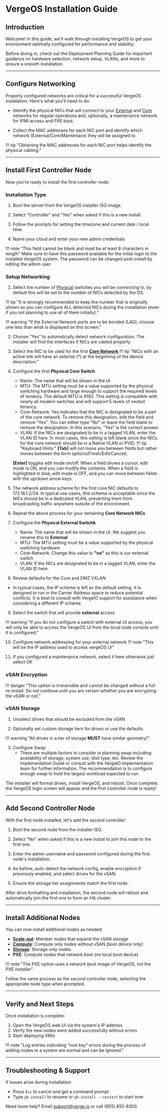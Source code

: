 # VergeOS Installation Guide

## Introduction 

Welcome! In this guide, we'll walk through installing VergeOS to get your environment optimally configured for performance and stability. 

Before diving in, check out the Deployment Planning Guide for important guidance on hardware selection, network setup, VLANs, and more to ensure a smooth installation.

---

## Configure Networking

Properly configured networks are critical for a successful VergeOS installation. Here's what you'll need to do:

 - Identify the physical NICs that will connect to your [External](glossary.md/#external-network "Clcik for definition") and [Core](glossary.md/#fabriccore-network) networks for regular operations and, optionally, a maintenance network for iPMI access and PXE boot. 

 - Collect the MAC addresses for each NIC port and identify which network (External/Core/Maintenace) they will be assigned to.

!!! tip "Obtaining the MAC addresses for each NIC port helps identify the physical cabling."

---

## Install First Controller Node

Now you're ready to install the first controller node:

### Installation Type

1. Boot the server from the VergeOS installer ISO image.

2. Select "Controller" and "Yes" when asked if this is a new install. 

3. Follow the prompts for setting the timezone and current date / local time.

4. Name your cloud and enter your new admin credentials

!!! note "This field cannot be blank and must be at least 8 characters in length"
    Make sure to have this password available for the initial login to the installed VergeOS system. The password can be changed post-install by editing the admin user. 

### Setup Networking

1. Select the number of [Physical](glossary.md/#fabriccore-network) switches you will be connecting to, by default this will be set to the number of NICs detected by the OS.

!!! tip "It is strongly recommended to keep the number that is originally shown so you can configure ALL detected NICs during the installation (even if you not planning to use all of them initially)."

!!! warning "If the External Network ports are to be bonded (LAG), choose one less than what is displayed on this screen."

2. Choose "Yes" to automatically detect network configuration. The installer will find the interfaces if NICs are cabled properly.

3. Select the NIC to be used for the first **[Core Network](glossary.md/#fabriccore-network)**
!!! tip "NICs with an active link will have an asterisk (*) at the beginning of the device description."

4. Configure the first **Physical Core Switch**
    - Name: The name that will be shown in the UI
    - MTU: The MTU setting must be a value supported by the physical switching hardware and large enough to support the required levels of tenancy. The default MTU is 9192. This setting is compatible with nearly all modern switches and will support 5 levels of nested tenancy.
    - Core-Network: Yes indicates that the NIC is designated to be a part of the core network. To remove this designation, edit the field and remove "Yes". You can either type "No" or leave the field blank to remove the designation. In this scenario, "Yes" is the correct answer.
    - VLAN: If the NICs are designated to be in a tagged VLAN, enter the VLAN ID here. In most cases, this setting is left blank since the NICs for the core network should be in a Native VLAN or PVID.
!!! tip "Keyboard Hints:"
    **[Tab]** will not move you between fields but rather moves between the form options(Finish/Edit/Cancel).  

    **[Enter]** toggles edit mode on/off. When a field shows a cursor, edit mode is ON, and you can modify the contents. When a field is highlighted in blue, edit mode is OFF, and you can move between fields with the up/down arrow keys.

5. The network address scheme for the first core NIC defaults to 172.16.1.2/24. In typical use cases, this scheme is acceptable since the NICs should be in a dedicated VLAN, preventing them from broadcasting traffic anywhere outside of the environment.

6. Repeat the above process for your remaining **Core Network NICs**

7. Configure the **Physical External Switchk**
    - Name: The name that will be shown in the UI. We suggest you rename this to **External**
    - MTU: The MTU setting must be a value supported by the physical switching hardware
    - Core-Network: Change this value to **"no"** as this is our external switch
    - VLAN: If the NICs are designated to be in a tagged VLAN, enter the VLAN ID here.

8. Review defaults for the Core and DMZ VXLAN
  - In typical cases, the IP scheme is left as the default setting. It is designed to run in the Carrier Address space to reduce potential conflicts. It is best to consult with VergeIO support for assistance when considering a different IP scheme

9. Select the switch that will provide **external** access

!!! warning "If you do not configure a switch with external UI access, you will only be able to access the VergeOS UI from the local node console until it is configured."

10. Configure network addressing for your external network
!!! note "This will be the IP address used to access vergeOS UI"

11. If you configured a maintenance network, select it here otherwise just select OK

### vSAN Encryption

!!! danger "This option is irreversible and cannot be changed without a full re-install. Do not continue until you are certain whether you are encrypting the vSAN or not."

### vSAN Storage

1. Unselect drives that should be excluded from the vSAN

2. Optionally set custom storage tiers for drives or use the defaults.

!!! warning "All drives in a tier of storage **MUST** have similar geometry!"

3. Configure Swap
    - There are multiple factors to consider in planning swap including: availability of storage, system use, disk type, etc. Review the Implementation Guide or consult with the VergeIO implementation team for further information. The recommendation is to configure enough swap to hold the largest workload expected to run.

The installer will format drives, install VergeOS, and reboot. Once complete, the VergeOS login screen will appear and the first controller node is ready!

---

## Add Second Controller Node  

With the first node installed, let's add the second controller:

1. Boot the second node from the installer ISO.

2. Select "No" when asked if this is a new install to join this node to the first one. 

3. Enter the admin username and password configured during the first node's installation.

4. As before, auto-detect the network config, enable encryption if previosuly enabled, and select drives for the vSAN.

5. Ensure the storage tier assignments match the first node.

After drive formatting and installation, the second node will reboot and automatically join the first one to form an HA cluster. 

---

## Install Additional Nodes

You can now install additional nodes as needed:

- [**Scale-out**](implementation-guide/scale-out-node.md): Member nodes that expand the vSAN storage 
- [**Compute**](implementation-guide/compute-nodes.md): Compute only nodes without vSAN (boot device only)
- [**Storage**](implementation-guide/storage-nodes.md): Storage only nodes
- **PXE**: Compute nodes that network boot (no local boot device)

!!! note "The PXE option uses a network boot image of VergeOS, not the PXE installer"

Follow the same process as the second controller node, selecting the appropriate node type when prompted.

---

## Verify and Next Steps

Once installation is complete:

1. Open the VergeOS web UI via the system's IP address 
2. Verify the new nodes were added successfully without errors
3. Start deploying VMs!

!!! note "Log entries indicating “root key” errors during the process of adding nodes to a system are normal and can be ignored."

---

## Troubleshooting & Support

If issues arise during installation:

- Press `Esc` to cancel and get a command prompt
- Type `yb-install` to resume or `yb-install --restart` to start over

Need more help? Email [support@verge.io](mailto:support@verge.io) or call (855) 855-8300.
